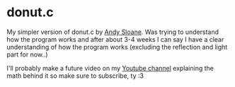 # donut.c 

My simpler version of donut.c by <a href="https://www.a1k0n.net/2011/07/20/donut-math.html">Andy Sloane</a>. Was trying to understand how the program works and after about 3-4 weeks I can say I have a clear understanding of how the program works (excluding the reflection and light part for now..)

I'll probably make a future video on my <a href="https://www.youtube.com/channel/UCICp0q6JpR_9yeICzj9mBkA">Youtube channel</a> explaining the math behind it so make sure to subscribe, ty :3
